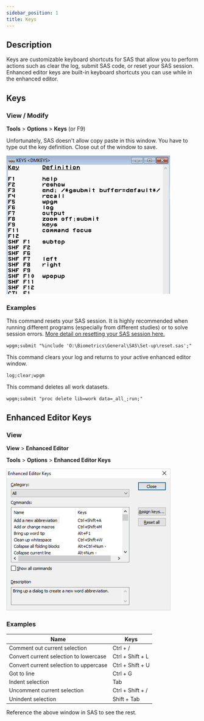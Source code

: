 ```yaml
---
sidebar_position: 1
title: Keys
---
```


## Description

Keys are customizable keyboard shortcuts for SAS that allow you to perform actions such as clear the log, submit SAS code, or reset your SAS session. Enhanced editor keys are built-in keyboard shortcuts you can use while in the enhanced editor.

## Keys

### View / Modify

**Tools** > **Options** > **Keys** (or F9)

Unfortunately, SAS doesn't allow copy paste in this window. You have to type out the key definition. Close out of the window to save.

![](/img/settings/keys1.png)

### Examples

This command resets your SAS session. It is highly recommended when running different programs (especially from different studies) or to solve session errors. [More detail on resetting your SAS session here.](reset-key.md)

```
wpgm;submit "%include 'O:\Biometrics\General\SAS\Set-up\reset.sas';"
```

This command clears your log and returns to your active enhanced editor window.

```
log;clear;wpgm
```

This command deletes all work datasets.

```
wpgm;submit "proc delete lib=work data=_all_;run;"
```

## Enhanced Editor Keys

### View

**View** > **Enhanced Editor**

**Tools** > **Options** > **Enhanced Editor Keys**

![](/img/settings/keys2.png)

### Examples

| Name                                   | Keys             |
| -------------------------------------- | ---------------- |
| Comment out current selection          | Ctrl + /         |
| Convert current selection to lowercase | Ctrl + Shift + L |
| Convert current selection to uppercase | Ctrl + Shift + U |
| Got to line                            | Ctrl + G         |
| Indent selection                       | Tab              |
| Uncomment current selection            | Ctrl + Shift + / |
| Unindent selection                     | Shift + Tab      |

Reference the above window in SAS to see the rest.
